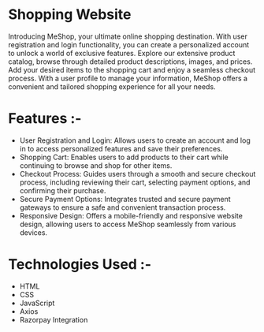 # Shopping Website
Introducing MeShop, your ultimate online shopping destination. With user registration and login functionality, you can create a personalized account to unlock a world of exclusive features. Explore our extensive product catalog, browse through detailed product descriptions, images, and prices. Add your desired items to the shopping cart and enjoy a seamless checkout process. With a user profile to manage your information, MeShop offers a convenient and tailored shopping experience for all your needs.

# Features :-
- User Registration and Login: Allows users to create an account and log in to access personalized features and save their preferences.
- Shopping Cart: Enables users to add products to their cart while continuing to browse and shop for other items.
- Checkout Process: Guides users through a smooth and secure checkout process, including reviewing their cart, selecting payment options, and confirming their purchase.
- Secure Payment Options: Integrates trusted and secure payment gateways to ensure a safe and convenient transaction process.
- Responsive Design: Offers a mobile-friendly and responsive website design, allowing users to access MeShop seamlessly from various devices.

# Technologies Used :-
- HTML
- CSS
- JavaScript
- Axios
- Razorpay Integration
